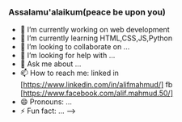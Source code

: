 ### Assalamu'alaikum(peace be upon you) 
- 🔭 I’m currently working on web development
- 🌱 I’m currently learning HTML,CSS,JS,Python
- 👯 I’m looking to collaborate on ...
- 🤔 I’m looking for help with ...
- 💬 Ask me about ...
- 📫 How to reach me: linked in [https://www.linkedin.com/in/alifmahmud/]
                             fb [https://www.facebook.com/alif.mahmud.50/]
- 😄 Pronouns: ...
- ⚡ Fun fact: ...
-->
